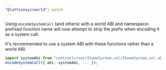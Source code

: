 ```yaml
---
"@latticexyz/world": patch
---
```


Using `encodeSystemCall` (and others) with a world ABI and namespace-prefixed function name will now attempt to strip the prefix when encoding it as a system call.

It's recommended to use a system ABI with these functions rather than a world ABI.

```ts
import systemAbi from "contracts/out/ISomeSystem.sol/ISomeSystem.sol.abi.json";
encodeSystemCall({ abi: systemAbi, ... });
```
